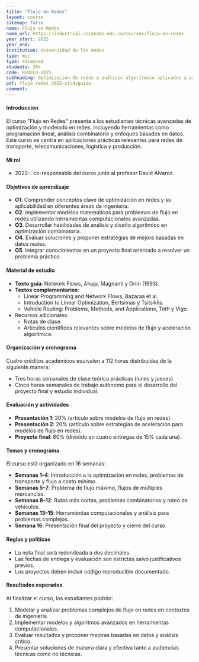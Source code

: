 ```yaml
---
title: "Flujo en Redes"
layout: course
sitemap: false
name: Flujo en Redes
name_url: https://industrial.uniandes.edu.co/courses/flujo-en-redes
year_start: 2025
year_end: 
institution: Universidad de los Andes
type: msc
type: advanced
students: 30+
code: REDFLU-2025
subheading: Optimización de redes y análisis algorítmico aplicados a problemas complejos de ingeniería.
pdf: flujo_redes_2025-studyguide
comment: 
---
```


#### Introducción
El curso "Flujo en Redes" presenta a los estudiantes técnicas avanzadas de optimización y modelado en redes, incluyendo herramientas como programación lineal, análisis combinatorio y enfoques basados en datos. Este curso se centra en aplicaciones prácticas relevantes para redes de transporte, telecomunicaciones, logística y producción.

#### Mi rol
- 2022–: co-responsable del curso junto al profesor David Álvarez.

#### Objetivos de aprendizaje
- **O1**. Comprender conceptos clave de optimización en redes y su aplicabilidad en diferentes áreas de ingeniería.
- **O2**. Implementar modelos matemáticos para problemas de flujo en redes utilizando herramientas computacionales avanzadas.
- **O3**. Desarrollar habilidades de análisis y diseño algorítmico en optimización combinatoria.
- **O4**. Evaluar soluciones y proponer estrategias de mejora basadas en datos reales.
- **O5**. Integrar conocimientos en un proyecto final orientado a resolver un problema práctico.

#### Material de estudio
- **Texto guía**: Network Flows, Ahuja, Magnanti y Orlin (1993).
- **Textos complementarios**:
  - Linear Programming and Network Flows, Bazaraa et al.
  - Introduction to Linear Optimization, Bertsimas y Tsitsiklis.
  - Vehicle Routing: Problems, Methods, and Applications, Toth y Vigo.
- Recursos adicionales:
  - Notas de clase.
  - Artículos científicos relevantes sobre modelos de flujo y aceleración algorítmica.

#### Organización y cronograma
Cuatro créditos académicos equivalen a 112 horas distribuidas de la siguiente manera:
- Tres horas semanales de clase teórica prácticas (lunes y jueves).
- Cinco horas semanales de trabajo autónomo para el desarrollo del proyecto final y estudio individual.

#### Evaluación y actividades
- **Presentación 1**: 20% (artículo sobre modelos de flujo en redes).
- **Presentación 2**: 20% (artículo sobre estrategias de aceleración para modelos de flujo en redes).
- **Proyecto final**: 60% (dividido en cuatro entregas de 15% cada una).

#### Temas y cronograma
El curso está organizado en 16 semanas:
- **Semanas 1–4**: Introducción a la optimización en redes, problemas de transporte y flujo a costo mínimo.
- **Semanas 5–7**: Problema de flujo máximo, flujos de múltiples mercancías.
- **Semanas 8–12**: Rutas más cortas, problemas combinatorios y ruteo de vehículos.
- **Semanas 13–15**: Herramientas computacionales y análisis para problemas complejos.
- **Semana 16**: Presentación final del proyecto y cierre del curso.

#### Reglas y políticas
- La nota final será redondeada a dos decimales.
- Las fechas de entrega y evaluación son estrictas salvo justificativos previos.
- Los proyectos deben incluir código reproducible documentado.

#### Resultados esperados
Al finalizar el curso, los estudiantes podrán:
1. Modelar y analizar problemas complejos de flujo en redes en contextos de ingeniería.
2. Implementar modelos y algoritmos avanzados en herramientas computacionales.
3. Evaluar resultados y proponer mejoras basadas en datos y análisis crítico.
4. Presentar soluciones de manera clara y efectiva tanto a audiencias técnicas como no técnicas.
